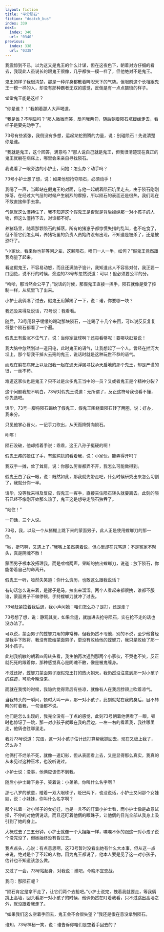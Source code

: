 ```yaml
---
layout: fiction
title: "平分陨石"
fiction: "deatch_bus"
index: 339
next:
  index: 340
  url: "0340"
previous:
  index: 338
  url: "0338"
---
```

我震惊到不已，以为这又是鬼王的什么计谋，但在这夜色下，朝着对方仔细的看去，我现此人虽说长的跟鬼王很像，几乎都快一模一样了，但他绝对不是鬼王。

鬼王的样子我很清楚，那是一种浑身都散着睥睨天下的气势。但眼前这个长相跟鬼王一模一样的人，却没有那种霸者无双的感觉，反倒是有一点点猥琐的样子。

堂堂鬼王能是这样？

“你是谁？！”我朝着那人大声喝道。

“我是谁？不明显吗？”那人微微而笑，反问我两句，随后朝着陨石坑缓缓走去，看样子是要先动手了。

73号有些紧张，我倒没有多想，运起龙蛇图腾的力量，说：别碰陨石！先说清楚你是谁。

“我就是鬼王，这个回答，满意吗？”那人说自己就是鬼王，但我很清楚现在真正的鬼王就躺在病床上，哪里会来亲自寻找陨石。

我说看了一眼旁边的小护士，问她：怎么办？动手吗？

73号小护士想了想，说：如果他想抢夺陨石，必须动手！

我嗯了一声，当即站在假鬼王的对面，与他一起朝着陨石坑里走去，由于陨石刚刚掉落，在经过大气层的时候产生剧烈的摩擦，所以陨石的表面还是很热，我们现在不敢直接伸手去拿。

气氛就这么僵持住了，我不知道这个假鬼王是否就是背后操纵那一对小孩子的人物，但这么僵持下去，对谁都不好。

养猪场里，随着那颗陨石的掉落，所有的猪崽子都惊慌失措的乱叫，也不吃食了，但不管它们怎么叫，养猪场里的负责人员始终没有出现，不知道是被杀了，还是被恐吓了。

“小家伙，看来你也非等闲之辈，这颗陨石，咱们一人一半，如何？”假鬼王竟然跟我商量了起来。

看这假鬼王，不容易动怒，而且还满脑子诡计，我知道此人不容易对付，我正要一口回绝，说不行的时候，旁边的73号却忽然说道：可以！但必须要公平的分。

“哈哈，那当然会公平了。”说话的时候，那假鬼王直接一挥手，陨石就像是受了控制一样，从坑里飞了出来。

小护士我俩凑了过去，假鬼王用脚踢了一下，说：诺，你要哪一块？

我还没来得及说话，73号说：我看看。

随后，73号用鞋子缓缓的踢动那块陨石，一连踢了十几个来回，可以说反反复复将整个陨石都看了一个遍。

假鬼王有些沉不住气了，说：当你家篮球啊？还每看够呢！要哪块赶紧说！

我大脑中忽然划过一道闪电，此时鬼王的语气，让我想起了一个人。曾经在拦河大坝上，那个帮我干掉火云殇的鬼王，说话时就是这种玩世不恭的语气。

而现在躺在病床上以及跟我一起在通天浮屠寻找承天启地的那个鬼王，却是严谨的很，一丝不苟。

难道这家伙也是鬼王？只不过是众多鬼王当中的一员？又或者鬼王是个精神分裂？

这个问题我想不明白，73号对假鬼王说道：无所谓了，反正这符号我也看不懂，你先选吧。

话毕，73号一脚将陨石踢给了假鬼王，假鬼王围绕着陨石转了两圈，说：好办，我来分。

只见他掌心冒火，一记手刀砍出，从天而降劈向陨石。

咔嚓！

陨石没破，他却捂着手说：乖乖，这王八孙子挺硬的啊！

假鬼王疼的捂住了手，有些尴尬的看着我，说：小家伙，能弄得开吗？

我双手一摊，耸了耸肩，说：你那么厉害都弄不开，我怎么可能做得到。

假鬼王白了我一眼，说：既然如此，那我就先带走吧，什么时候研究出来怎么切割了，我就分你一半。

话毕，没等我来得及反应，假鬼王一挥手，直接夹住陨石转头就要离去。此刻的陨石已经不像刚开始那么热了，鬼王这是想夺走陨石独吞了。

“站住！”

一句话，三个人说。

73号，我，以及一个从猪棚上跳下来的蒙面男子，此人正是使用螳螂刀的那一位。

“哟，挺巧啊，又遇上了。”我嘴上虽然笑着说，但心里却在咒骂道：不是冤家不聚头，真是阴魂不散！

蒙面男子根本没搭理我，而是噌噌两声，果断的抽出螳螂刀，说道：放下陨石，你能带着自己的命离开。

假鬼王一听，哑然失笑道：你什么资历，也敢这么跟我说话？

有句话怎么说来着，是骡子是马，拉出来溜溜。两个人看起来都很拽，谁都不服谁，蒙面男子不做停顿，手持螳螂刀就冲了过去。

73号赶紧拉着我后退，我小声问她：咱们怎么办？是打，还是走？

73号想了想，说：静观其变，如果合适，就加进去抢夺陨石，实在抢不走的话也没办法了。

可以说，蒙面男子的螳螂刀用的非常棒，但我仍然不甩他，别的不说，至少他曾经是我手下败将，我没有败给蒙面男子，更没有败给他的螳螂刀，我只是败给了那一对小孩子。

此刻我机敏的朝着四周转头看，我生怕再次遇到那两个小家伙，不哭也不笑，反正就死死的跟着你，那种感觉真心是阴魂不散，像是被鬼缠身。

不过还好，螳螂刀蒙面男子跟假鬼王打的热火朝天，我仍然没注意到那一对小孩子的踪迹，可能今晚没来。

而就在我愣的时候，我隐约觉得背后有些凉，就像有人在我后脖颈上吹着凉气。

当我转头的一瞬间，顿时大叫一声，那一对小孩子，此刻就站在我的身后，目不转睛的盯着我，一句话都不说。

他们是怎么出现的，我完全没有一丁点的感觉，此刻73号朝着他俩看了一眼，顿时也惊讶了一跳，那一对小孩子就跟在我的后边，一左一右的看着我，我往哪里走，他俩也往哪里走。

我对73号说道：完蛋，这一对小孩子估计还打算帮我抓回去，现在又缠上我了，怎么办？

他俩打不烂杀不死，就像一道幻影，但从表面看上去，又是显得那么真实，我真的从未见过这种巫术，也没听说过。

小护士说：没事，他俩应该伤不到我。

随后小护士蹲下身子，笑着说：小弟弟，你叫什么名字啊？

那七八岁的孩童，瞪着一双大眼珠子，眨巴两下，也没说话，小护士又问那个女娃娃，说：小妹妹，你叫什么名字啊？

那个扎着一对小辫子的女娃娃，也是一言不的盯着小护士看，而小护士像是故意试探，不停的对他俩说话，而且还盯着他俩的眼珠子，让他俩的目光全部从我身上吸引到了她的身上。

大概过去了三五分钟，小护士就像一个大姐姐一样，喋喋不休的跟这一对小孩子说个没完没了，但她始终没有昏过去。

我点点头，心说：有点意思啊，这73号暂时没看出她有什么大本事，但从这一点来说，绝对是个了不起的人物，因为鬼王都说了，他本人要是见了这一对小孩子，估计也不知道该怎么做。

又过了一会，73号站起身，对我说：撤吧，今晚不宜恋战。

我问：那陨石呢？

“陨石肯定是拿不走了，让它们两个去抢吧。”小护士说完，拽着我就要走，等我俩跳上高墙，回头看那一对小孩子的时候，他俩仍然在盯着我看，只不过跳出高墙之外，就没跟着我走了。

“如果我们这么空着手回去，鬼王会不会很失望？”我还是很在意没拿到陨石。

谁知，73号神秘一笑，说：谁告诉你咱们是空着手回去的？